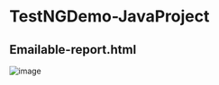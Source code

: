 # TestNGDemo-JavaProject

## Emailable-report.html
![image](https://github.com/marcelmroz/TestNGDemo-JavaProject/assets/103954333/9509a8e8-a14c-46d0-b956-fa247c0ae454)
